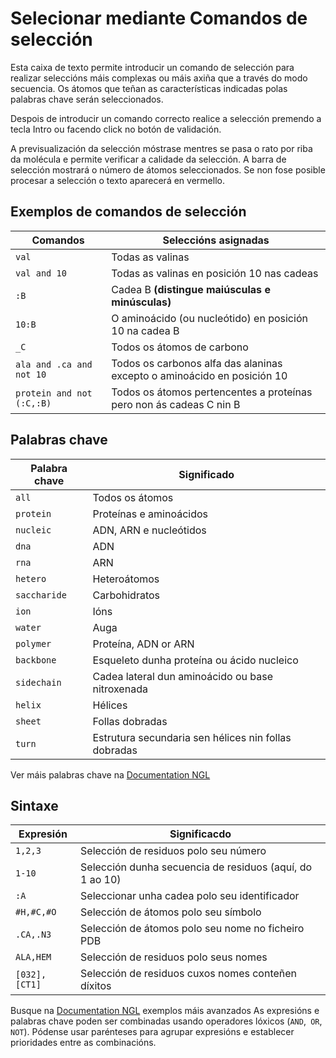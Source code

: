 # Selecionar mediante Comandos de selección
Esta caixa de texto permite introducir un comando de selección para realizar seleccións máis complexas ou máis axiña que a través do modo secuencia.
Os átomos que teñan as características indicadas polas palabras chave serán seleccionados.

Despois de introducir un comando correcto realice a selección premendo a tecla Intro ou facendo click no botón de validación.

A previsualización da selección móstrase mentres se pasa o rato por riba da molécula e permite verificar a calidade da selección. A barra de selección mostrará o número de átomos seleccionados. Se non fose posible procesar a selección o texto aparecerá en vermello.

## Exemplos de comandos de selección
| Comandos | Seleccións asignadas |
| ---------- | -------------------------- |
| `val` | Todas as valinas |
| `val and 10` | Todas as valinas en posición 10 nas cadeas
| `:B` | Cadea B **(distingue maiúsculas e minúsculas)**
| `10:B` | O aminoácido (ou nucleótido) en posición 10 na cadea B
| `_C` | Todos os átomos de carbono
| `ala and .ca and not 10` | Todos os carbonos alfa das alaninas excepto o aminoácido en posición 10
| `protein and not (:C,:B)` | Todos os átomos pertencentes a proteínas pero non ás cadeas C nin B

## Palabras chave
| Palabra chave | Significado
| ----------- | ------
| `all` | Todos os átomos
| `protein` | Proteínas e aminoácidos
| `nucleic` | ADN, ARN e nucleótidos
| `dna` | ADN
| `rna` | ARN
| `hetero` | Heteroátomos
| `saccharide` | Carbohidratos
| `ion` | Ións
| `water` | Auga
| `polymer` | Proteína, ADN or ARN
| `backbone` | Esqueleto dunha proteína ou ácido nucleico
| `sidechain` | Cadea lateral dun aminoácido ou base nitroxenada
| `helix` | Hélices
| `sheet` | Follas dobradas
| `turn` | Estrutura secundaria sen hélices nin follas dobradas
Ver máis palabras chave na [Documentation NGL](http://arose.github.io/ngl/api/tutorial-selection-language.html)

## Sintaxe
| Expresión | Significacdo
| --------------- | ---------------
| `1,2,3` | Selección de residuos polo seu número
| `1-10` | Selección dunha secuencia de residuos (aquí, do 1 ao 10)
| `:A` | Seleccionar unha cadea polo seu identificador
| `#H,#C,#O` | Selección de átomos polo seu símbolo
| `.CA,.N3` | Selección de átomos polo seu nome no ficheiro PDB
| `ALA,HEM` | Selección de residuos polo seus nomes
| `[032],[CT1]` | Selección de residuos cuxos nomes conteñen díxitos
Busque na [Documentation NGL](http://arose.github.io/ngl/api/tutorial-selection-language.html) exemplos máis avanzados
As expresións e palabras chave poden ser combinadas usando operadores lóxicos (`AND`,` OR`, `NOT`). Pódense usar parénteses para agrupar expresións e establecer prioridades entre as combinacións.
